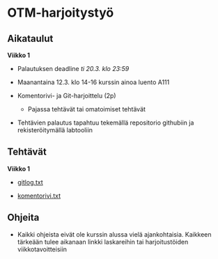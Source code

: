 
# OTM-harjoitystyö

## Aikataulut

**Viikko 1**

* Palautuksen deadline *ti 20.3. klo 23:59*

* Maanantaina 12.3. klo 14-16 kurssin ainoa luento A111

* Komentorivi- ja Git-harjoittelu (2p)

	* Pajassa tehtävät tai omatoimiset tehtävät

* Tehtävien palautus tapahtuu tekemällä repositorio githubiin ja rekisteröitymällä labtooliin

## Tehtävät

**Viikko 1**

* [gitlog.txt](https://github.com/lchz/otm-harjoitustyo/blob/master/laskarit/viikko1/gitlog.txt)

* [komentorivi.txt](https://github.com/lchz/otm-harjoitustyo/blob/master/laskarit/viikko1/komentorivi.txt)

## Ohjeita
* Kaikki ohjeista eivät ole kurssin alussa vielä ajankohtaisia. Kaikkeen tärkeään tulee aikanaan linkki laskareihin tai harjoitustöiden viikkotavoitteisiin
